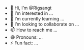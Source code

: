 - 👋 Hi, I’m @Rigsangt
- 👀 I’m interested in ...
- 🌱 I’m currently learning ...
- 💞️ I’m looking to collaborate on ...
- 📫 How to reach me ...
- 😄 Pronouns: ...
- ⚡ Fun fact: ...

<!---
Rigsangt/Rigsangt is a ✨ special ✨ repository because its `README.md` (this file) appears on your GitHub profile.
You can click the Preview link to take a look at your changes.
--->
